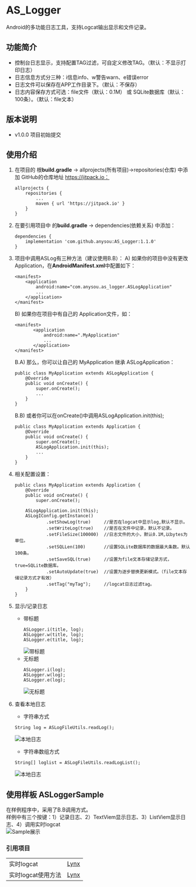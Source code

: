 # AS_Logger
Android的多功能日志工具，支持Logcat输出显示和文件记录。
## 功能简介
* 控制台日志显示，支持配置TAG过滤，可自定义修改TAG。（默认：不显示打印日志）
* 日志信息方式分三种：i信息info、w警告warn、e错误error
* 日志文件可以保存在APP工作目录下。（默认：不保存）
* 日志内容保存方式可选：file文件（默认：0.1M） 或 SQLite数据库（默认：100条）。（默认：file文本）
## 版本说明
* v1.0.0 项目初始提交
## 使用介绍
1. 在项目的 根**build.gradle** -> allprojects(所有项目)->repositories(仓库) 中添加 GitHub的仓库地址 https://jitpack.io：<br>
    ```
    allprojects {
    	repositories {
    		...
    		maven { url 'https://jitpack.io' }
        }
    }
    ```
2. 在要引用项目中 的**build.gradle** -> dependencies(依赖关系) 中添加：<br>
    ```
    dependencies {
        implementation 'com.github.anysou:AS_Logger:1.1.0'
    }

    ```
3. 项目中调用ASLog有三种方法（建议使用B.B）：
    A) 如果你的项目中没有更改 Application，在**AndroidManifest.xml**中配置如下：<br>
    ```
    <manifest>
        <application
            android:name="com.anysou.as_logger.ASLogApplication"
            ...
        </application>
    </manifest>
    ```
    
   B) 如果你在项目中有自己的 Application文件，如：<br>
    ```
    <manifest>
           <application
               android:name=".MyApplication"
               ...
           </application>
    </manifest>
    ```
    B.A) 那么，你可以让自己的 MyApplication 继承 ASLogApplication：<br>
    ```
    public class MyApplication extends ASLogApplication {
        @Override
        public void onCreate() {
            super.onCreate();
            ...
        }
    }
    ```
    B.B) 或者你可以在onCreate()中调用ASLogApplication.init(this);<br>
    ```
    public class MyApplication extends Application {
        @Override
        public void onCreate() {
            super.onCreate();
            ASLogApplication.init(this);
            ...
        }
    }
    ```
 4. 相关配置设置：<br>
    ```
    public class MyApplication extends Application {
        @Override
        public void onCreate() {
            super.onCreate();

        ASLogApplication.init(this);
        ASLogIConfig.getInstance()
                .setShowLog(true)     //是否在logcat中显示log,默认不显示。
                .setWriteLog(true)    //是否在文件中记录，默认不记录。
                .setFileSize(100000)  //日志文件的大小，默认0.1M,以bytes为单位。
                .setSQLLen(100)       //设置SQLite数据库的数据最大条数。默认100条。
                .setSaveSQL(true)     //设置为file文本存储记录方式，true=SQLite数据库。
                .setAutoUpdate(true)  //设置为逐步替换更新模式。（file文本存储记录方式才有效）
                .setTag("myTag");     //logcat日志过滤tag。
        }
    }
    ```
 5. 显示/记录日志
    * 带标题<br>
        ```
        ASLogger.i(title, log);
        ASLogger.w(title, log);
        ASLogger.e(title, log);
        ```
        ![带标题](https://github.com/anysou/AS_Log/blob/master/pictures/pic1.png)
    * 无标题<br>
        ```
        ASLogger.i(log);
        ASLogger.w(log);
        ASLogger.e(log);
        ```
        ![无标题](https://github.com/anysou/AS_Log/blob/master/pictures/pic2.png)
 6. 查看本地日志
    * 字符串方式<br>
    ```
    String log = ASLogFileUtils.readLog();
    ```
    ![本地日志](https://github.com/anysou/AS_Log/blob/master/pictures/pic3.png)
    * 字符串数组方式<br>
    ```
    String[] loglist = ASLogFileUtils.readLogList();
    ```
    ![本地日志](https://github.com/anysou/AS_Log/blob/master/pictures/pic4.png)

## 使用样板 ASLoggerSample
 在样例程序中，采用了B.B调用方式。<br>
 样例中有三个按键：1）记录日志、2）TextViem显示日志、3）ListViem显示日志、4）调用实时logcat<br>
 ![Sample展示](https://github.com/anysou/AS_Log/blob/master/pictures/pic0.png)

### 引用项目
| ||
|-|-|
|实时logcat | [Lynx](https://github.com/pedrovgs/Lynx) |
|实时logcat使用方法 | [Lynx](https://github.com/anysou/Lynx) |